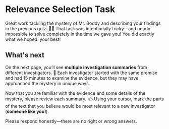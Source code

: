 # Relevance Selection Task

Great work tackling the mystery of Mr. Boddy and describing your findings in the previous quiz. 🕵️‍♂️ That task was intentionally tricky—and nearly impossible to solve completely in the time we gave you! You did exactly what we hoped: your best!

## What's next

On the next page, you’ll see **multiple investigation summaries** from different investigators. 🔎 
Each investigator started with the same premise and had 15 minutes to examine the evidence, but they may have approached the mystery in unique ways. 

Now that you are familiar with the evidence and some details of the mystery, please review each summary. 
✍️ Using your cursor, mark the parts of the text that you believe would be most relevant to a new investigator (**someone like you!**).

<!-- Using your cursor, you will select text, and classify the selection as **Critical**, **Helpful**, or **Optional** to a future investigator. -->

Please respond honestly—there are no right or wrong answers.
